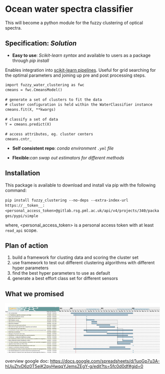 # Ocean water spectra classifier

This will become a python module for the fuzzy clustering of optical spectra.

## __Specification__: _Solution_

* __Easy to use__: _Scikit-learn syntax_ and available to users as a package through _pip install_

Enables integration into [scikit-learn pipelines](https://scikit-learn.org/stable/modules/generated/sklearn.pipeline.Pipeline.html). Useful for grid searching for the optimal parameters and joining up pre and post processing steps.

```
import fuzzy_water_clustering as fwc
cmeans = fwc.CmeansModel()

# generate a set of clusters to fit the data
# cluster configuration is held within the WaterClassifier instance
cmeans.fit(X, **kwargs)

# classify a set of data
Y = cmeans.predict(X)

# access attributes, eg. cluster centers
cmeans.cntr_

```

* __Self consistent repo__: _conda environment `.yml` file_

* __Flexible__:_can swap out estimators for different methods_

## Installation

This package is available to download and install via pip with the following command:

  `pip install fuzzy_clustering --no-deps --extra-index-url https://__token__:<personal_access_token>@gitlab.rsg.pml.ac.uk/api/v4/projects/340/packages/pypi/simple`

where, <personal_access_token> is a personal access token with at least `read_api` scope.

## Plan of action

1. build a framework for clusting data and scoring the cluster set
2. use framework to test out different clustering algorithms with different hyper parameters
3. find the best hyper parameters to use as default
4. generate a best effort class set for different sensors

## What we promised

![](docs/2020_CERTO_WP4_updated_Gannt.jpg)

overview google doc: https://docs.google.com/spreadsheets/d/1uoGp7u3A-hUjuZtvD6z0T5eiK2pyHwqqYJemsZEgY-g/edit?ts=5fc0d0df#gid=0
